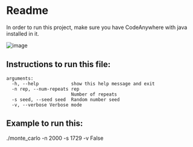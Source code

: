 # Readme
In order to run this project, make sure you have CodeAnywhere with java installed in it.

![image](https://user-images.githubusercontent.com/46941451/56618539-e4ff3e00-65f0-11e9-9b65-87bc0f0666f2.png)

## Instructions to run this file:
```
arguments:
  -h, --help            show this help message and exit
  -n rep, --num-repeats rep
                        Number of repeats
  -s seed, --seed seed  Random number seed
  -v, --verbose Verbose mode
```
## Example to run this: 
./monte_carlo -n 2000 -s 1729 -v False
